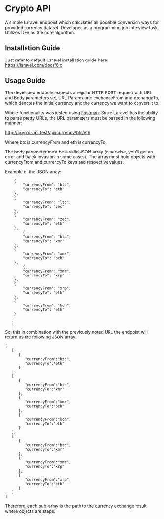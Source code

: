 # Crypto API
A simple Laravel endpoint which calculates all possible conversion ways for provided currency dataset.
Developed as a programming job interview task. Utilizes DFS as the core algorithm.

## Installation Guide
Just refer to default Laravel installation guide here:
https://laravel.com/docs/6.x

## Usage Guide
The developed endpoint expects a regular HTTP POST request with URL and Body parameters set.
URL Params are: exchangeFrom and exchangeTo, which denotes the initial currency and the currency we want to convert it
to.

Whole functionality was tested using [Postman](https://www.getpostman.com/).
Since Laravel has the ability to parse pretty URLs, the URL parameters must be passed in the following manner:

http://crypto-api.test/api/currency/btc/eth


Where btc is currencyFrom and eth is currencyTo.

The body parameter must be a valid JSON array (otherwise, you'll get an error and Dalek invasion in some cases).
The array must hold objects with currencyFrom and currencyTo keys and respective values.

Example of the JSON array:

```[
   	{
   		"currencyFrom": "btc",
   		"currencyTo": "eth"
   	},
   	{
   		"currencyFrom": "ltc",
   		"currencyTo": "zec"
   	},
   	{
   		"currencyFrom": "zec",
   		"currencyTo": "eth"
   	},
   		{
   		"currencyFrom": "btc",
   		"currencyTo": "xmr"
   	},
   	{
   		"currencyFrom": "xmr",
   		"currencyTo": "bch"
   	},
   		{
   		"currencyFrom": "xmr",
   		"currencyTo": "xrp"
   	},
   	{
   		"currencyFrom": "xrp",
   		"currencyTo": "eth"
   	},
   	{
   		"currencyFrom": "bch",
   		"currencyTo": "eth"
   	}
   	
   ]
```

So, this in combination with the previously noted URL the endpoint will return us the following JSON array:
```
[ 
   [ 
      { 
         "currencyFrom":"btc",
         "currencyTo":"eth"
      }
   ],
   [ 
      { 
         "currencyFrom":"btc",
         "currencyTo":"xmr"
      },
      { 
         "currencyFrom":"xmr",
         "currencyTo":"bch"
      },
      { 
         "currencyFrom":"bch",
         "currencyTo":"eth"
      }
   ],
   [ 
      { 
         "currencyFrom":"btc",
         "currencyTo":"xmr"
      },
      { 
         "currencyFrom":"xmr",
         "currencyTo":"xrp"
      },
      { 
         "currencyFrom":"xrp",
         "currencyTo":"eth"
      }
   ]
]
```

Therefore, each sub-array is the path to the currency exchange result where objects are steps.
